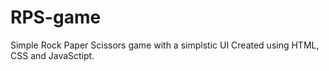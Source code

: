 # RPS-game
Simple Rock Paper Scissors game with a simplstic UI
Created using HTML, CSS and JavaSctipt.
